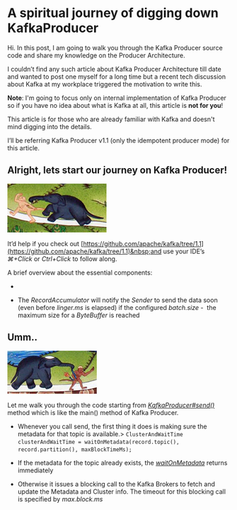 # A spiritual journey of digging down KafkaProducer

Hi. In this post, I am going to walk you through the Kafka Producer source code and share my knowledge on the Producer Architecture.

I couldn’t find any such article about Kafka Producer Architecture till date and wanted to post one myself for a long time but 
a recent tech discussion about Kafka at my workplace triggered the motivation to write this.

**Note**: I'm going to focus only on internal implementation of Kafka Producer so if you have no idea about what is Kafka at all, 
this article is **not for you**! 

This article is for those who are already familiar with Kafka and doesn't mind digging into the details. 

I’ll be referring Kafka Producer v1.1 (only the idempotent producer mode) for this article.

## Alright, lets start our journey on Kafka Producer!
![image](https://raw.githubusercontent.com/vigneshwaranr/blog_posts/master/screenshots/A_spiritual_journey_into_kafka_producer/Level1.png)

It’d help if you check out&nbsp;[https://github.com/apache/kafka/tree/1.1](https://github.com/apache/kafka/tree/1.1)&nbsp;and use your IDE’s _⌘+Click_ or _Ctrl+Click_ to follow along.

A brief overview about the essential components:

* 

*   The _RecordAccumulator_ will notify the _Sender_ to send the data soon (even before _linger.ms_&nbsp;is elapsed)&nbsp;if the configured _batch.size_&nbsp;-&nbsp; the maximum size for a _ByteBuffer_ is reached

## Umm..
![image](https://raw.githubusercontent.com/vigneshwaranr/blog_posts/master/screenshots/A_spiritual_journey_into_kafka_producer/Level2.png)

Let me walk you through the code starting from _[KafkaProducer#send()](https://github.com/apache/kafka/blob/1.1/clients/src/main/java/org/apache/kafka/clients/producer/KafkaProducer.java#L790)_ method which is like the main() method of Kafka Producer.

*   Whenever you call send, the first thing it does is making sure the metadata for that topic is available.> `ClusterAndWaitTime clusterAndWaitTime = waitOnMetadata(record.topic(), record.partition(), maxBlockTimeMs);`

*   If the metadata for the topic already exists, the&nbsp;_[waitOnMetadata](https://github.com/apache/kafka/blob/1.1/clients/src/main/java/org/apache/kafka/clients/producer/KafkaProducer.java#L888)_ returns immediately

*   Otherwise it issues a blocking call to the Kafka Brokers to fetch and update the Metadata and Cluster info. The timeout for this blocking call is specified by&nbsp;_max.block.ms_
